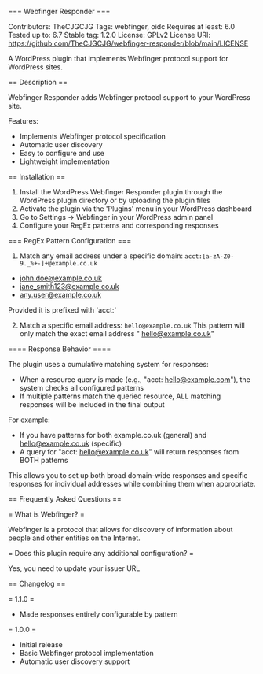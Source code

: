 === Webfinger Responder ===

Contributors: TheCJGCJG
Tags: webfinger, oidc
Requires at least: 6.0
Tested up to: 6.7
Stable tag: 1.2.0
License: GPLv2
License URI: https://github.com/TheCJGCJG/webfinger-responder/blob/main/LICENSE

A WordPress plugin that implements Webfinger protocol support for WordPress sites.

== Description ==

Webfinger Responder adds Webfinger protocol support to your WordPress site.

Features:
- Implements Webfinger protocol specification
- Automatic user discovery
- Easy to configure and use
- Lightweight implementation

== Installation ==

1. Install the WordPress Webfinger Responder plugin through the WordPress plugin directory or by uploading the plugin files
2. Activate the plugin via the 'Plugins' menu in your WordPress dashboard
3. Go to Settings → Webfinger in your WordPress admin panel
4. Configure your RegEx patterns and corresponding responses

=== RegEx Pattern Configuration ===
1. Match any email address under a specific domain:
`acct:[a-zA-Z0-9._%+-]+@example.co.uk`

- john.doe@example.co.uk
- jane_smith123@example.co.uk
- any.user@example.co.uk

Provided it is prefixed with 'acct:'

2. Match a specific email address:
`hello@example.co.uk`
This pattern will only match the exact email address " hello@example.co.uk"

==== Response Behavior ====

The plugin uses a cumulative matching system for responses:

- When a resource query is made (e.g., "acct: hello@example.com"), the system checks all configured patterns
- If multiple patterns match the queried resource, ALL matching responses will be included in the final output

For example:
- If you have patterns for both example.co.uk (general) and hello@example.co.uk (specific)
- A query for "acct: hello@example.co.uk" will return responses from BOTH patterns

This allows you to set up both broad domain-wide responses and specific responses for individual addresses while combining them when appropriate.

== Frequently Asked Questions ==

= What is Webfinger? =

Webfinger is a protocol that allows for discovery of information about people and other entities on the Internet.

= Does this plugin require any additional configuration? =

Yes, you need to update your issuer URL

== Changelog ==

= 1.1.0 =
* Made responses entirely configurable by pattern

= 1.0.0 =
* Initial release
* Basic Webfinger protocol implementation
* Automatic user discovery support
